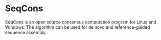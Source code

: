 # SeqCons

SeqCons is an open source consensus computation program for Linux and Windows. The algorithm can be used for de novo and reference-guided sequence assembly.
